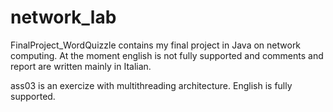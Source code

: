 # network_lab
FinalProject_WordQuizzle contains my final project in Java on network computing. 
At the moment english is not fully supported and comments and report are written mainly in Italian.

ass03 is an exercize with multithreading architecture. English is fully supported.
